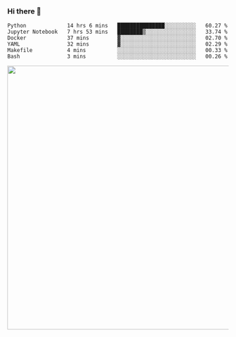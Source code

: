 ### Hi there 👋

<!--START_SECTION:waka-->

```text
Python             14 hrs 6 mins   ███████████████░░░░░░░░░░   60.27 %
Jupyter Notebook   7 hrs 53 mins   ████████▒░░░░░░░░░░░░░░░░   33.74 %
Docker             37 mins         ▓░░░░░░░░░░░░░░░░░░░░░░░░   02.70 %
YAML               32 mins         ▓░░░░░░░░░░░░░░░░░░░░░░░░   02.29 %
Makefile           4 mins          ░░░░░░░░░░░░░░░░░░░░░░░░░   00.33 %
Bash               3 mins          ░░░░░░░░░░░░░░░░░░░░░░░░░   00.26 %
```

<!--END_SECTION:waka-->

<img src="https://wakatime.com/share/@QuantumA/fc1cfcd9-4c6f-41e9-9c18-f86f6df42a11.svg?sanitize=true" width="600">

<!--
**QuantumA/QuantumA** is a ✨ _special_ ✨ repository because its `README.md` (this file) appears on your GitHub profile.

Here are some ideas to get you started:

- 🔭 I’m currently working on ...
- 🌱 I’m currently learning ...
- 👯 I’m looking to collaborate on ...
- 🤔 I’m looking for help with ...
- 💬 Ask me about ...
- 📫 How to reach me: ...
- 😄 Pronouns: ...
- ⚡ Fun fact: ...
-->
